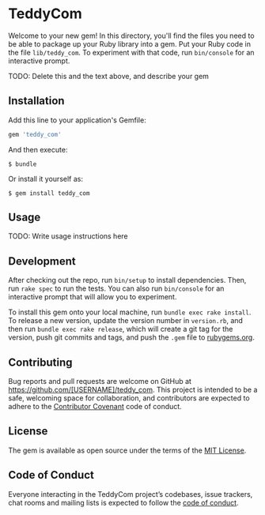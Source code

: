 # TeddyCom

Welcome to your new gem! In this directory, you'll find the files you need to be able to package up your Ruby library into a gem. Put your Ruby code in the file `lib/teddy_com`. To experiment with that code, run `bin/console` for an interactive prompt.

TODO: Delete this and the text above, and describe your gem

## Installation

Add this line to your application's Gemfile:

```ruby
gem 'teddy_com'
```

And then execute:

    $ bundle

Or install it yourself as:

    $ gem install teddy_com

## Usage

TODO: Write usage instructions here

## Development

After checking out the repo, run `bin/setup` to install dependencies. Then, run `rake spec` to run the tests. You can also run `bin/console` for an interactive prompt that will allow you to experiment.

To install this gem onto your local machine, run `bundle exec rake install`. To release a new version, update the version number in `version.rb`, and then run `bundle exec rake release`, which will create a git tag for the version, push git commits and tags, and push the `.gem` file to [rubygems.org](https://rubygems.org).

## Contributing

Bug reports and pull requests are welcome on GitHub at https://github.com/[USERNAME]/teddy_com. This project is intended to be a safe, welcoming space for collaboration, and contributors are expected to adhere to the [Contributor Covenant](http://contributor-covenant.org) code of conduct.

## License

The gem is available as open source under the terms of the [MIT License](https://opensource.org/licenses/MIT).

## Code of Conduct

Everyone interacting in the TeddyCom project’s codebases, issue trackers, chat rooms and mailing lists is expected to follow the [code of conduct](https://github.com/[USERNAME]/teddy_com/blob/master/CODE_OF_CONDUCT.md).
